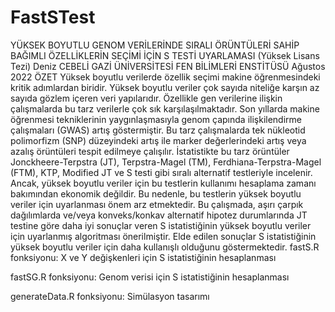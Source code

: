 # FastSTest
YÜKSEK BOYUTLU GENOM VERİLERİNDE SIRALI ÖRÜNTÜLERİ SAHİP BAĞIMLI ÖZELLİKLERİN SEÇİMİ İÇİN S TESTİ UYARLAMASI
(Yüksek Lisans Tezi)
Deniz CEBELİ
GAZİ ÜNİVERSİTESİ
FEN BİLİMLERİ ENSTİTÜSÜ
Ağustos 2022
ÖZET
Yüksek boyutlu verilerde özellik seçimi makine öğrenmesindeki kritik adımlardan biridir.
Yüksek boyutlu veriler çok sayıda niteliğe karşın az sayıda gözlem içeren veri yapılarıdır.
Özellikle gen verilerine ilişkin çalışmalarda bu tarz verilerle çok sık karşılaşılmaktadır. Son
yıllarda makine öğrenmesi tekniklerinin yaygınlaşmasıyla genom çapında ilişkilendirme
çalışmaları (GWAS) artış göstermiştir. Bu tarz çalışmalarda tek nükleotid polimorfizm
(SNP) düzeyindeki artış ile marker değerlerindeki artış veya azalış örüntüleri tespit edilmeye
çalışılır. İstatistikte bu tarz örüntüler Jonckheere-Terpstra (JT), Terpstra-Magel (TM),
Ferdhiana-Terpstra-Magel (FTM), KTP, Modified JT ve S testi gibi sıralı alternatif
testleriyle incelenir. Ancak, yüksek boyutlu veriler için bu testlerin kullanımı hesaplama
zamanı bakımından ekonomik değildir. Bu nedenle, bu testlerin yüksek boyutlu veriler için
uyarlanması önem arz etmektedir. Bu çalışmada, aşırı çarpık dağılımlarda ve/veya
konveks/konkav alternatif hipotez durumlarında JT testine göre daha iyi sonuçlar veren S
istatistiğinin yüksek boyutlu veriler için uyarlanmış algoritması önerilmiştir. Elde edilen
sonuçlar S istatistiğinin yüksek boyutlu veriler için daha kullanışlı olduğunu göstermektedir.
fastS.R fonksiyonu: X ve Y değişkenleri için S istatistiğinin hesaplanması

fastSG.R fonksiyonu: Genom verisi için S istatistiğinin hesaplanması

generateData.R fonksiyonu: Simülasyon tasarımı
